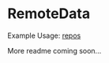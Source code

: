 # RemoteData

Example Usage: [repos](https://github.com/lrosa007/repos)

More readme coming soon...
